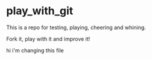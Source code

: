 # play_with_git

This is a repo for testing, playing, cheering and whining.

Fork it, play with it and improve it!

hi i'm changing this file


